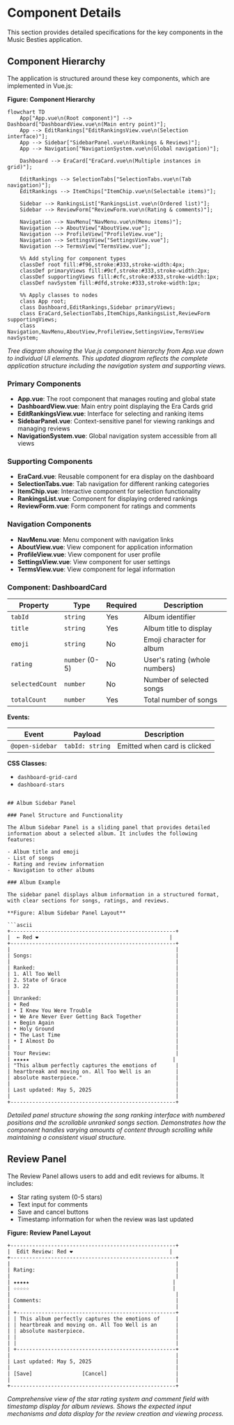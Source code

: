 # Component Details

This section provides detailed specifications for the key components in the Music Besties application.

## Component Hierarchy

The application is structured around these key components, which are implemented in Vue.js:

**Figure: Component Hierarchy**

```mermaid
flowchart TD
    App["App.vue\n(Root component)"] --> Dashboard["DashboardView.vue\n(Main entry point)"];
    App --> EditRankings["EditRankingsView.vue\n(Selection interface)"];
    App --> Sidebar["SidebarPanel.vue\n(Rankings & Reviews)"];
    App --> Navigation["NavigationSystem.vue\n(Global navigation)"];
    
    Dashboard --> EraCard["EraCard.vue\n(Multiple instances in grid)"];
    
    EditRankings --> SelectionTabs["SelectionTabs.vue\n(Tab navigation)"];
    EditRankings --> ItemChips["ItemChip.vue\n(Selectable items)"];
    
    Sidebar --> RankingsList["RankingsList.vue\n(Ordered list)"];
    Sidebar --> ReviewForm["ReviewForm.vue\n(Rating & comments)"];
    
    Navigation --> NavMenu["NavMenu.vue\n(Menu items)"];
    Navigation --> AboutView["AboutView.vue"];
    Navigation --> ProfileView["ProfileView.vue"];
    Navigation --> SettingsView["SettingsView.vue"];
    Navigation --> TermsView["TermsView.vue"];
    
    %% Add styling for component types
    classDef root fill:#f96,stroke:#333,stroke-width:4px;
    classDef primaryViews fill:#9cf,stroke:#333,stroke-width:2px;
    classDef supportingViews fill:#cfc,stroke:#333,stroke-width:1px;
    classDef navSystem fill:#dfd,stroke:#333,stroke-width:1px;
    
    %% Apply classes to nodes
    class App root;
    class Dashboard,EditRankings,Sidebar primaryViews;
    class EraCard,SelectionTabs,ItemChips,RankingsList,ReviewForm supportingViews;
    class Navigation,NavMenu,AboutView,ProfileView,SettingsView,TermsView navSystem;
```

*Tree diagram showing the Vue.js component hierarchy from App.vue down to individual UI elements. This updated diagram reflects the complete application structure including the navigation system and supporting views.*

### Primary Components

- **App.vue**: The root component that manages routing and global state
- **DashboardView.vue**: Main entry point displaying the Era Cards grid
- **EditRankingsView.vue**: Interface for selecting and ranking items
- **SidebarPanel.vue**: Context-sensitive panel for viewing rankings and managing reviews
- **NavigationSystem.vue**: Global navigation system accessible from all views

### Supporting Components

- **EraCard.vue**: Reusable component for era display on the dashboard
- **SelectionTabs.vue**: Tab navigation for different ranking categories
- **ItemChip.vue**: Interactive component for selection functionality
- **RankingsList.vue**: Component for displaying ordered rankings
- **ReviewForm.vue**: Form component for ratings and comments

### Navigation Components

- **NavMenu.vue**: Menu component with navigation links
- **AboutView.vue**: View component for application information
- **ProfileView.vue**: View component for user profile
- **SettingsView.vue**: View component for user settings
- **TermsView.vue**: View component for legal information

### Component: DashboardCard

| Property      | Type             | Required | Description                     |
|---------------|------------------|----------|---------------------------------|
| `tabId`       | `string`         | Yes      | Album identifier                |
| `title`       | `string`         | Yes      | Album title to display          |
| `emoji`       | `string`         | No       | Emoji character for album       |
| `rating`      | `number` (0-5)   | No       | User's rating (whole numbers)   |
| `selectedCount` | `number`         | No       | Number of selected songs        |
| `totalCount`  | `number`         | Yes      | Total number of songs           |

**Events:**

| Event         | Payload           | Description                      |
|---------------|-------------------|----------------------------------|
| `@open-sidebar` | `tabId: string`   | Emitted when card is clicked      |

**CSS Classes:**

* `dashboard-grid-card`
* `dashboard-stars`
```

## Album Sidebar Panel

### Panel Structure and Functionality

The Album Sidebar Panel is a sliding panel that provides detailed information about a selected album. It includes the following features:

- Album title and emoji
- List of songs
- Rating and review information
- Navigation to other albums

### Album Example

The sidebar panel displays album information in a structured format, with clear sections for songs, ratings, and reviews.

**Figure: Album Sidebar Panel Layout**

```ascii
+-----------------------------------------------------+
|  ← Red ❤️                                          |
+-----------------------------------------------------+
|                                                     |
| Songs:                                              |
|                                                     |
| Ranked:                                             |
| 1. All Too Well                                     |
| 2. State of Grace                                   |
| 3. 22                                               |
|                                                     |
| Unranked:                                           |
| • Red                                               |
| • I Knew You Were Trouble                           |
| • We Are Never Ever Getting Back Together           |
| • Begin Again                                       |
| • Holy Ground                                       |
| • The Last Time                                     |
| • I Almost Do                                       |
|                                                     |
| Your Review:                                        |
| ★★★★★                                              |
| "This album perfectly captures the emotions of      |
| heartbreak and moving on. All Too Well is an        |
| absolute masterpiece."                              |
|                                                     |
| Last updated: May 5, 2025                           |
|                                                     |
+-----------------------------------------------------+
```

*Detailed panel structure showing the song ranking interface with numbered positions and the scrollable unranked songs section. Demonstrates how the component handles varying amounts of content through scrolling while maintaining a consistent visual structure.*

## Review Panel

The Review Panel allows users to add and edit reviews for albums. It includes:

- Star rating system (0-5 stars)
- Text input for comments
- Save and cancel buttons
- Timestamp information for when the review was last updated

**Figure: Review Panel Layout**

```ascii
+-----------------------------------------------------+
|  Edit Review: Red ❤️                               |
+-----------------------------------------------------+
|                                                     |
| Rating:                                             |
|                                                     |
| ★★★★★                                              |
| ☆☆☆☆☆                                              |
|                                                     |
| Comments:                                           |
|                                                     |
| +---------------------------------------------------+
| | This album perfectly captures the emotions of     |
| | heartbreak and moving on. All Too Well is an      |
| | absolute masterpiece.                             |
| |                                                   |
| |                                                   |
| +---------------------------------------------------+
|                                                     |
| Last updated: May 5, 2025                           |
|                                                     |
| [Save]                [Cancel]                      |
|                                                     |
+-----------------------------------------------------+
```

*Comprehensive view of the star rating system and comment field with timestamp display for album reviews. Shows the expected input mechanisms and data display for the review creation and viewing process.*